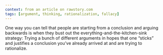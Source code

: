 ```yaml
---
context: from an article on rawstory.com
tags: [argument, thinking, rationalization, fallacy]
---
```

One way you can tell that people are starting from a conclusion and arguing backwards is when they bust out the everything-and-the-kitchen-sink strategy: Trying a bunch of different arguments in hopes that one “sticks” and justifies a conclusion you’ve already arrived at and are trying to rationalize. 

